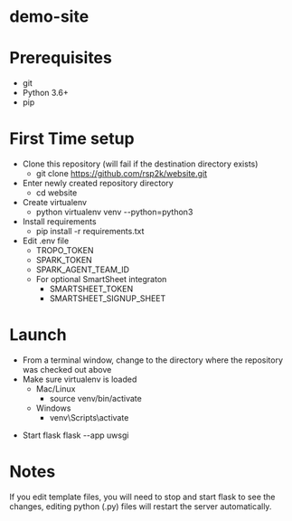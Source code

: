 # demo-site 

# Prerequisites
- git
- Python 3.6+
- pip

# First Time setup
- Clone this repository (will fail if the destination directory exists)
  * git clone https://github.com/rsp2k/website.git
- Enter newly created repository directory
  * cd website
- Create virtualenv
  * python virtualenv venv --python=python3
- Install requirements
  * pip install -r requirements.txt
- Edit .env file
  * TROPO_TOKEN
  * SPARK_TOKEN
  * SPARK_AGENT_TEAM_ID
  - For optional SmartSheet integraton
    * SMARTSHEET_TOKEN
    * SMARTSHEET_SIGNUP_SHEET

# Launch
- From a terminal window, change to the directory where the repository was checked out above
- Make sure virtualenv is loaded
  - Mac/Linux
    * source venv/bin/activate
  - Windows
    * venv\Scripts\activate

* Start flask
flask --app uwsgi

# Notes
If you edit template files, you will need to stop and start flask to see the changes, editing python (.py) files will restart the server automatically.
